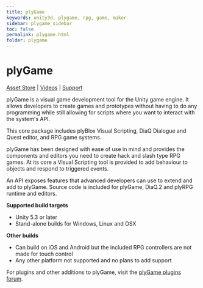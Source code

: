 ```yaml
---
title: plyGame
keywords: unity3d, plygame, rpg, game, maker
sidebar: plygame_sidebar
toc: false
permalink: plygame.html
folder: plygame
---
```


plyGame
=======

[Asset Store](https://www.assetstore.unity3d.com/#!/content/9694?aid=1101lGtB) | [Videos](https://www.youtube.com/playlist?list=PLuaBtUXEKcdJCbNoDg0tJ9TUdkNRDrKlI) | [Support](http://forum.plyoung.com/c/plygame-blox)

plyGame is a visual game development tool for the Unity game engine. It allows developers to create games and prototypes without having to do any programming while still allowing for scripts where you want to interact with the system's API.

This core package includes plyBlox Visual Scripting, DiaQ Dialogue and Quest editor, and RPG game systems.

plyGame has been designed with ease of use in mind and provides the components and editors you need to create hack and slash type RPG games. At its core a Visual Scripting tool is provided to add behaviour to objects and respond to triggered events.

An API exposes features that advanced developers can use to extend and add to plyGame. Source code is included for plyGame, DiaQ.2 and plyRPG runtime and editors. 

**Supported build targets**

- Unity 5.3 or later
- Stand-alone builds for Windows, Linux and OSX

**Other builds**

- Can build on iOS and Android but the included RPG controllers are not made for touch control
- Any other platform not supported and no plans to add support

For plugins and other additions to plyGame, visit the [plyGame plugins forum](http://forum.plyoung.com/c/plygame-blox/plugins).
